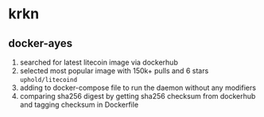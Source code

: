 # krkn

## docker-ayes
1. searched for latest litecoin image via dockerhub
2. selected most popular image with 150k+ pulls and 6 stars `uphold/litecoind`
3. adding to docker-compose file to run the daemon without any modifiers
4. comparing sha256 digest by getting sha256 checksum from dockerhub and tagging checksum in Dockerfile
